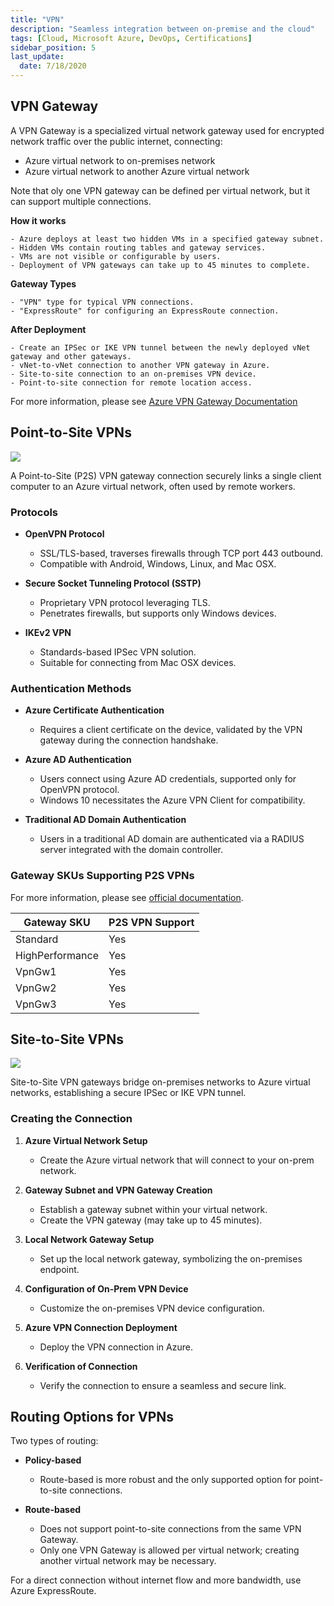 ```yaml
---
title: "VPN"
description: "Seamless integration between on-premise and the cloud"
tags: [Cloud, Microsoft Azure, DevOps, Certifications]
sidebar_position: 5
last_update:
  date: 7/18/2020
---
```



## VPN Gateway

A VPN Gateway is a specialized virtual network gateway used for encrypted network traffic over the public internet, connecting:

- Azure virtual network to on-premises network
- Azure virtual network to another Azure virtual network

Note that oly one VPN gateway can be defined per virtual network, but it can support multiple connections.

**How it works**

    - Azure deploys at least two hidden VMs in a specified gateway subnet.
    - Hidden VMs contain routing tables and gateway services.
    - VMs are not visible or configurable by users.
    - Deployment of VPN gateways can take up to 45 minutes to complete.

**Gateway Types**

    - "VPN" type for typical VPN connections.
    - "ExpressRoute" for configuring an ExpressRoute connection.

**After Deployment**

    - Create an IPSec or IKE VPN tunnel between the newly deployed vNet gateway and other gateways.
    - vNet-to-vNet connection to another VPN gateway in Azure.
    - Site-to-site connection to an on-premises VPN device.
    - Point-to-site connection for remote location access.

For more information, please see [Azure VPN Gateway Documentation](https://docs.microsoft.com/en-us/azure/vpn-gateway/vpn-gateway-about-vpngateways)


## Point-to-Site VPNs

![](/img/docs/azure-vnet-p2s-vpn-with-border.png)

A Point-to-Site (P2S) VPN gateway connection securely links a single client computer to an Azure virtual network, often used by remote workers.

### Protocols

- **OpenVPN Protocol**
  - SSL/TLS-based, traverses firewalls through TCP port 443 outbound.
  - Compatible with Android, Windows, Linux, and Mac OSX.

- **Secure Socket Tunneling Protocol (SSTP)**
  - Proprietary VPN protocol leveraging TLS.
  - Penetrates firewalls, but supports only Windows devices.

- **IKEv2 VPN**
  - Standards-based IPSec VPN solution.
  - Suitable for connecting from Mac OSX devices.

### Authentication Methods

- **Azure Certificate Authentication**
  - Requires a client certificate on the device, validated by the VPN gateway during the connection handshake.

- **Azure AD Authentication**
  - Users connect using Azure AD credentials, supported only for OpenVPN protocol.
  - Windows 10 necessitates the Azure VPN Client for compatibility.

- **Traditional AD Domain Authentication**
  - Users in a traditional AD domain are authenticated via a RADIUS server integrated with the domain controller.

### Gateway SKUs Supporting P2S VPNs

For more information, please see [official documentation](https://docs.microsoft.com/en-us/azure/vpn-gateway/point-to-site-about).

| Gateway SKU           | P2S VPN Support |
|-----------------------|-----------------|
| Standard              | Yes             |
| HighPerformance       | Yes             |
| VpnGw1                | Yes             |
| VpnGw2                | Yes             |
| VpnGw3                | Yes             |


## Site-to-Site VPNs


![](/img/docs/azure-vnet-s2s-vpn-with-border.png)


Site-to-Site VPN gateways bridge on-premises networks to Azure virtual networks, establishing a secure IPSec or IKE VPN tunnel.

### Creating the Connection

1. **Azure Virtual Network Setup**
   - Create the Azure virtual network that will connect to your on-prem network.

2. **Gateway Subnet and VPN Gateway Creation**
   - Establish a gateway subnet within your virtual network.
   - Create the VPN gateway (may take up to 45 minutes).

3. **Local Network Gateway Setup**
   - Set up the local network gateway, symbolizing the on-premises endpoint.

4. **Configuration of On-Prem VPN Device**
   - Customize the on-premises VPN device configuration.

5. **Azure VPN Connection Deployment**
   - Deploy the VPN connection in Azure.

6. **Verification of Connection**
   - Verify the connection to ensure a seamless and secure link.

## Routing Options for VPNs

Two types of routing:

- **Policy-based**
  - Route-based is more robust and the only supported option for point-to-site connections.

- **Route-based**
  - Does not support point-to-site connections from the same VPN Gateway.
  - Only one VPN Gateway is allowed per virtual network; creating another virtual network may be necessary.

For a direct connection without internet flow and more bandwidth, use Azure ExpressRoute.